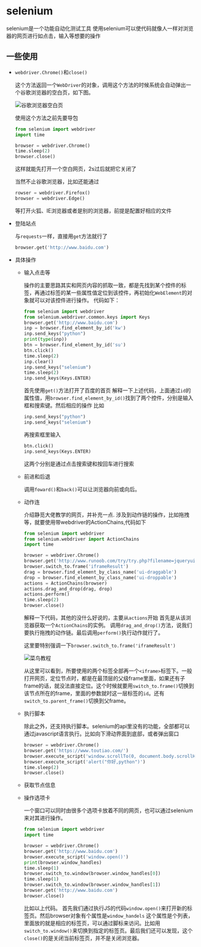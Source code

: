 # selenium
selenium是一个功能自动化测试工具
使用selenium可以使代码就像人一样对浏览器的网页进行如点击，输入等想要的操作
## 一些使用
* ```webdriver.Chrome()```和```close()```

    这个方法返回一个```WebDriver```的对象，调用这个方法的时候系统会自动弹出一个谷歌浏览器的空白页，如下图。

    ![谷歌浏览器空白页]()

    使用这个方法之前先要导包
    ```python
    from selenium import webdriver
    import time

    browser = webdriver.Chrome()
    time.sleep(2)
    browser.close()
    ```
    这样就能先打开一个空白网页，2s过后就把它关闭了

    当然不止谷歌浏览器，比如还能通过
    ```python
    rowser = webdriver.Firefox()
    browser = webdriver.Edge()
    ```
    等打开火狐、IE浏览器或者是别的浏览器，前提是配置好相应的文件
* 登陆站点

    与```requests```一样，直接用```get```方法就行了
    ```python
    browser.get('http://www.baidu.com')
    ```
* 具体操作

    * 输入点击等

        操作的主要思路其实和网页内容的抓取一致，都是先找到某个控件的标签，再通过标签的某一些属性值定位到该控件，再初始化```WebElement```的对象就可以对该控件进行操作。
        代码如下：
        ```python
        from selenium import webdriver  
        from selenium.webdriver.common.keys import Keys
        browser.get('http://www.baidu.com')
        inp = browser.find_element_by_id('kw')
        inp.send_keys("python")
        print(type(inp))
        btn = browser.find_element_by_id('su')
        btn.click()
        time.sleep(2)
        inp.clear()
        inp.send_keys("selenium")
        time.sleep(2)
        inp.send_keys(Keys.ENTER)
        ```
        首先使用```get()```方法打开了百度的首页
        解释一下上述代码，上面通过```id```的属性值，用```browser.find_element_by_id()```找到了两个控件，分别是输入框和搜索键。然后相应的操作
        比如
        ```python
        inp.send_keys("python")
        inp.send_keys("selenium")
        ```
        再搜索框里输入
        ```python
        btn.click()
        inp.send_keys(Keys.ENTER)
        ```
        这两个分别是通过点击搜索键和按回车进行搜索

    * 前进和后退

        调用```foward()```和```back()```可以让浏览器向前或向后。

    * 动作连

        介绍静觅大佬教学的网页，并补充一点.
        涉及到动作链的操作，比如拖拽等，就要使用带webdriver的ActionChains,代码如下
        ```python
        from selenium import webdriver
        from selenium.webdriver import ActionChains
        import time

        browser = webdriver.Chrome()
        browser.get('http://www.runoob.com/try/try.php?filename=jqueryui-api-droppable')
        browser.switch_to.frame('iframeResult')
        drag = browser.find_element_by_class_name('ui-draggable')
        drop = browser.find_element_by_class_name('ui-droppable')
        actions = ActionChains(browser)
        actions.drag_and_drop(drag, drop)
        actions.perform()
        time.sleep(2)
        browser.close()
        ```
        解释一下代码，其他的没什么好说的，主要从```actions```开始
        首先是从该浏览器获取一个```ActionChains```的实例。
        调用```drag_and_drop()```方法，说我们要执行拖拽的动作链。最后调用```perform()```执行动作就行了。
        
        这里要特别强调一下```browser.switch_to.frame('iframeResult')```

        ![菜鸟教程]()

        从这里可以看到，所要使用的两个标签全部再一个```<iframe>```标签下。一般打开网页，定位节点时，都是在最顶层的父级frame里面，如果还有子frame的话，就没法直接定位。这个时候就要用```switch_to.frame()```切换到该节点所在的frame，里面的参数就时这一层标签的```id```。还有```switch_to.parent_frame()```切换到父frame。

    * 执行脚本

        除此之外，还支持执行脚本。selenium的api里没有的功能，全部都可以通过javascript语言执行。比如向下滑动界面到底部，或者弹出窗口
        ```python
        browser = webdriver.Chrome()
        browser.get('https://www.toutiao.com/')
        browser.execute_script('window.scrollTo(0, document.body.scrollHeight)')
        browser.execute_script('alert("你好,python")')
        time.sleep(2)
        browser.close()
        ```
    * 获取节点信息

    * 操作选项卡

        一个窗口可以同时由很多个选项卡放着不同的网页，也可以通过selenium来对其进行操作。
        ```python
        from selenium import webdriver
        import time

        browser = webdriver.Chrome()
        browser.get('http://www.baidu.com')
        browser.execute_script('window.open()')
        print(browser.window_handles)
        time.sleep(1)
        browser.switch_to.window(browser.window_handles[0])
        time.sleep(1)
        browser.switch_to.window(browser.window_handles[1])
        browser.get('http://www.baidu.com')
        browser.close()
        ```
        比如以上代码。
        首先我们通过执行JS的代码```window.open()```来打开新的标签页。然后browser对象有个属性是```window_handels```
        这个属性是个列表，里面放的就是相应的标签页，可以通过脚标来访问。比如用```switch_to.window()```来切换到指定的标签页。最后我们还可以发现，这个```close()```的是关闭当前标签页，并不是关闭浏览器。